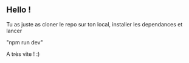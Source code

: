 ## Hello ! 

Tu as juste as cloner le repo sur ton local, installer les dependances et lancer 

"npm run dev"

A très vite ! :)
